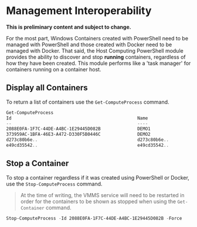 # Management Interoperability

**This is preliminary content and subject to change.** 

For the most part, Windows Containers created with PowerShell need to be managed with PowerShell and those created with Docker need to be managed with Docker. That said, the Host Computing PowerShell module provides the ability to discover and stop **running** containers, regardless of how they have been created. This module performs like a 'task manager' for containers running on a container host.

## Display all Containers

To return a list of containers use the `Get-ComputeProcess` command.

```powershell
Get-ComputeProcess
Id                                                Name                                      Owner       Type
--                                                ----                                      -----       ----
2088E0FA-1F7C-44DE-A4BC-1E29445D082B              DEMO1                                     VMMS   Container
373959AC-1BFA-46E3-A472-D330F5B0446C              DEMO2                                     VMMS   Container
d273c80b6e.. 									  d273c80b6e.. 								docker Container
e49cd35542.. 									  e49cd35542.. 								docker Container
```

## Stop a Container

To stop a container regardless if it was created using PowerShell or Docker, use the `Stop-ComputeProcess` command.

> At the time of writing, the VMMS service will need to be restarted in order for the containers to be shown as stopped when using the `Get-Container` command.

```powershell
Stop-ComputeProcess -Id 2088E0FA-1F7C-44DE-A4BC-1E29445D082B -Force
```
